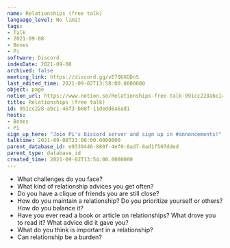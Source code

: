 ```yaml
---
name: Relationships (free talk)
language_level: No limit
tags:
- Talk
- 2021-09-08
- Bones
- Pi
software: Discord
indexDate: 2021-09-08
archived: false
meeting_link: https://discord.gg/vE7QUXGDnS
last_edited_time: 2021-09-02T13:58:00.0000000
object: page
notion_url: https://www.notion.so/Relationships-free-talk-991cc228abc146f3b08f11dedd6a6ad1
title: Relationships (free talk)
id: 991cc228-abc1-46f3-b08f-11dedd6a6ad1
hosts:
- Bones
- Pi
sign_up_here: "Join Pi's Discord server and sign up in #annoncements!"
talktime: 2021-09-08T21:00:00.0000000
parent_database_id: e9339446-880f-4ef0-8ad7-8ad1f507dded
parent_type: database_id
created_time: 2021-09-02T13:54:00.0000000
---
```



   - What challenges do you face?
   - What kind of relationship advices you get often?
   - Do you have a clique of friends you are still close?
   - How do you maintain a relationship? Do you prioritize yourself or others? How do you balance it?
   - Have you ever read a book or article on relationships? What drove you to read it? What advice did it gave you?
   - What do you think is important in a relationship?
   - Can relationship be a burden?










